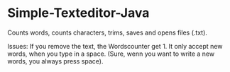 # Simple-Texteditor-Java
Counts words, counts characters, trims, saves and opens files (.txt). 

Issues: If you remove the text, the Wordscounter get 1. It only accept new words, when you type in a space. (Sure, wenn you want to write a new words, you always press space).
